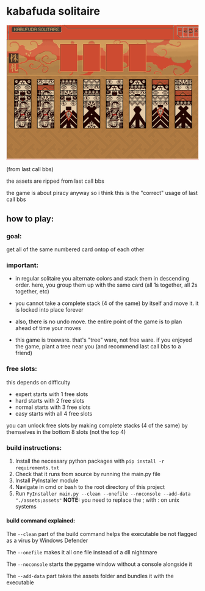 # kabafuda solitaire

![demo.png](demo.png)

(from last call bbs)

the assets are ripped from last call bbs

the game is about piracy anyway so i think this is the "correct" usage of last call bbs

## how to play:

### goal:

get all of the same numbered card ontop of each other

### important:

- in regular solitaire you alternate colors and stack them in descending order.
here, you group them up with the same card (all 1s together, all 2s together, etc)

- you cannot take a complete stack (4 of the same) by itself and move it. 
it is locked into place forever

- also, there is no undo move. the entire point of the game is to
plan ahead of time your moves

- this game is treeware. that's "tree" ware, not free ware.
if you enjoyed the game, plant a tree near you (and recommend last call bbs to a friend)

### free slots:

this depends on difficulty

- expert starts with 1 free slots
- hard starts with 2 free slots
- normal starts with 3 free slots
- easy starts with all 4 free slots

you can unlock free slots by making complete stacks (4 of the same) by themselves 
in the bottom 8 slots (not the top 4)

### build instructions:

1) Install the necessary python packages with `pip install -r requirements.txt`
2) Check that it runs from source by running the main.py file
3) Install PyInstaller module
4) Navigate in cmd or bash to the root directory of this project
5) Run `PyInstaller main.py --clean --onefile --noconsole --add-data "./assets;assets"`
**NOTE:** you need to replace the ; with : on unix systems
   

#### build command explained:

The `--clean` part of the build command helps the executable be not flagged as a virus by Windows Defender

The `--onefile` makes it all one file instead of a dll nightmare

The `--noconsole` starts the pygame window without a console alongside it

The `--add-data` part takes the assets folder and bundles it with the executable

